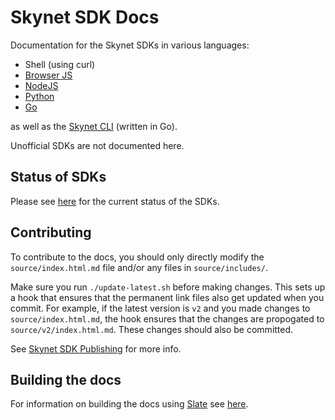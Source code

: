 # Skynet SDK Docs

Documentation for the Skynet SDKs in various languages:

- Shell (using curl)
- [Browser JS](https://github.com/SkynetLabs/skynet-js)
- [NodeJS](https://github.com/SkynetLabs/nodejs-skynet)
- [Python](https://github.com/SkynetLabs/python-skynet)
- [Go](https://github.com/SkynetLabs/go-skynet)

as well as the [Skynet CLI](https://github.com/SkynetLabs/skynet-cli) (written in Go).

Unofficial SDKs are not documented here.

## Status of SDKs

Please see [here](https://hackmd.io/@5HZOdvckTSSTaM7aLUxJ-A/Sk_c3qv6U) for the current status of the SDKs.

## Contributing

To contribute to the docs, you should only directly modify the `source/index.html.md` file and/or any files in `source/includes/`.

Make sure you run `./update-latest.sh` before making changes. This sets up a hook that ensures that the permanent link files also get updated when you commit. For example, if the latest version is `v2` and you made changes to `source/index.html.md`, the hook ensures that the changes are propogated to `source/v2/index.html.md`. These changes should also be committed.

See [Skynet SDK Publishing](https://hackmd.io/JG31576YSlO29Dj4gLkDsA?view#skynet-docs) for more info.

## Building the docs

For information on building the docs using [Slate](https://github.com/slatedocs/slate) see [here](https://github.com/slatedocs/slate/wiki#getting-started).

